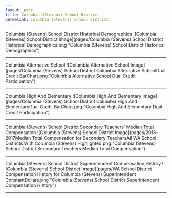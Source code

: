 ```yaml
---
layout: page
title: Columbia (Stevens) School District
permalink: columbia (stevens) school district
---
```



Columbia (Stevens) School District Historical Demographics
![Columbia (Stevens) School District Image](pages/Columbia (Stevens) School District Historical Demographics.png "Columbia (Stevens) School District Historical Demographics")

___

Columbia Alternative School
![Columbia Alternative School Image](pages/Columbia (Stevens) School District Columbia Alternative SchoolDual Credit BarChart.png "Columbia Alternative School Dual Credit Participation")

___

Columbia High And Elementary
![Columbia High And Elementary Image](pages/Columbia (Stevens) School District Columbia High And ElementaryDual Credit BarChart.png "Columbia High And Elementary Dual Credit Participation")

___

Columbia (Stevens) School District Secondary Teachers' Median Total Compensation
![Columbia (Stevens) School District Image](pages/2016-2017Median Total Compensation for Secondary TeachersAll WA School Districts With Columbia (Stevens) Highlighted.png "Columbia (Stevens) School District Secondary Teachers Median Total Compensation")

___

Columbia (Stevens) School District Superintendent Compensation History
![Columbia (Stevens) School District Image](pages/WA School District Compensation History for Columbia (Stevens) Superintendent ConstantDollars.png "Columbia (Stevens) School District Superintendent Compensation History")

___

